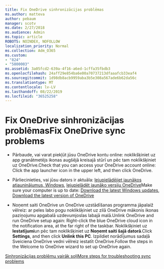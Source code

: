 ```yaml
---
title: Fix OneDrive sinhronizācijas problēmas
ms.author: matteva
author: pebaum
manager: scotv
ms.date: 2/27/2018
ms.audience: Admin
ms.topic: article
ROBOTS: NOINDEX, NOFOLLOW
localization_priority: Normal
ms.collection: Adm_O365
ms.custom:
- "824"
- "5800003"
ms.assetid: 3a05fcd2-639a-4f16-a6ed-1cffa35fbdb3
ms.openlocfilehash: 24aff29e854ba6e00a70737213dfaaafcb33eaf4
ms.sourcegitcommit: 1d98db8acb9959aba3b5e308a567ade6b62da56c
ms.translationtype: MT
ms.contentlocale: lv-LV
ms.lasthandoff: 08/22/2019
ms.locfileid: "36525258"
---
```

# <a name="fix-onedrive-sync-problems"></a><span data-ttu-id="244dd-102">Fix OneDrive sinhronizācijas problēmas</span><span class="sxs-lookup"><span data-stu-id="244dd-102">Fix OneDrive sync problems</span></span>

- <span data-ttu-id="244dd-103">Pārbaude, vai varat piekļūt jūsu OneDrive kontu online: noklikšķiniet uz app granātmetējs ikonas augšējā kreisajā stūrī un pēc tam noklikšķiniet uz OneDrive.</span><span class="sxs-lookup"><span data-stu-id="244dd-103">Check that you can access your OneDrive account online: Click the app launcher icon in the upper left, and then click OneDrive.</span></span>
    
- <span data-ttu-id="244dd-104">Pārliecinieties, vai jūsu dators ir aktuāla: [lejupielādējiet jaunākos atjauninājumus, Windows](http://go.microsoft.com/fwlink/p/?LinkId=825773), [lejupielādēt jaunāko versiju OneDrive](https://go.microsoft.com/fwlink/p/?linkid=844652)</span><span class="sxs-lookup"><span data-stu-id="244dd-104">Make sure your computer is up to date: [Download the latest Windows updates](http://go.microsoft.com/fwlink/p/?LinkId=825773), [Download the latest version of OneDrive](https://go.microsoft.com/fwlink/p/?linkid=844652)</span></span>
    
- <span data-ttu-id="244dd-105">Noņemt saiti OneDrive un OneDrive uzstādīšanas programma jāpalaiž vēlreiz: ar peles labo pogu noklikšķiniet uz zilā OneDrive mākonis ikonas paziņojumu apgabalā uzdevumjoslas labajā malā.</span><span class="sxs-lookup"><span data-stu-id="244dd-105">Unlink OneDrive and run OneDrive setup again: Right-click the blue OneDrive cloud icon in the notification area, at the far right of the taskbar.</span></span> <span data-ttu-id="244dd-106">Noklikšķiniet uz **Iestatījumi**un pēc tam noklikšķiniet uz **Noņemt saiti šajā datorā**.</span><span class="sxs-lookup"><span data-stu-id="244dd-106">Click **Settings**, and then click **Unlink this PC**.</span></span> <span data-ttu-id="244dd-107">Izpildiet norādījumus sadaļā Sveiciena OneDrive vedni vēlreiz iestatīt OneDrive.</span><span class="sxs-lookup"><span data-stu-id="244dd-107">Follow the steps in the Welcome to OneDrive wizard to set up OneDrive again.</span></span>
    
[<span data-ttu-id="244dd-108">Sinhronizācijas problēmu vairāk soļi</span><span class="sxs-lookup"><span data-stu-id="244dd-108">More steps for troubleshooting sync problems</span></span>](https://support.office.com/article/fix-onedrive-for-business-sync-problems-207e983e-146d-404c-a994-672ef29e1f90?ui=en-US&rs=en-US&ad=US)
  

